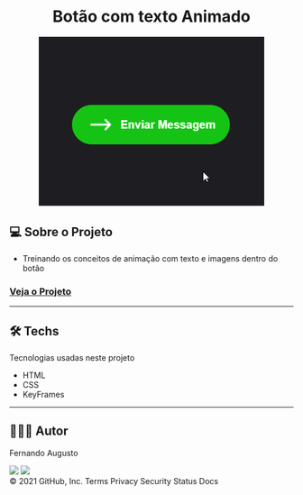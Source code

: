 <h1 align="center">Botão com texto Animado</h1>
<p align="center">
    <img src="./.github/animation.gif" >
</p>


## 💻 Sobre o Projeto

- Treinando os conceitos de animação com texto e imagens dentro do botão

<h3>
    <a href="https://fernandoaugustodev.github.io/textoAnimadoBotao/" target="_blank" >Veja o Projeto</a>
</h3>

---

## 🛠 Techs

Tecnologias usadas neste projeto

- HTML
- CSS
- KeyFrames

---

## 👨🏼‍💻 Autor

Fernando Augusto 

 <a href = "mailto:fernandoaugusto883@gmail.com"><img src="https://img.shields.io/badge/-Gmail-%23333?style=for-the-badge&logo=gmail&logoColor=white"        target="_blank"></a>
 <a href="https://www.linkedin.com/in/fernando-augusto-a4ab42164/" target="_blank"><img src="https://img.shields.io/badge/-LinkedIn-%230077B5?style=for-the-badge&logo=linkedin&logoColor=white" target="_blank"></a> 
<br>
© 2021 GitHub, Inc.
Terms Privacy Security Status Docs
